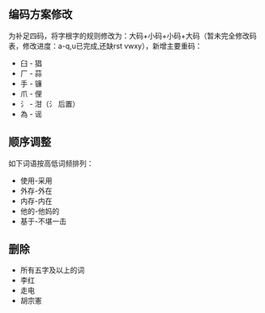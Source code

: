 
## 编码方案修改

为补足四码，将字根字的规则修改为：大码+小码+小码+大码（暂未完全修改码表，修改进度：a-q,u已完成,还缺rst vwxy），新增主要重码：
- 臼 - 猖
- 厂 - 蒜
- 手 - 镰
- 爪 - 俚
- 氵 - 泔（氵 后置）
- 為 - 谣

## 顺序调整

如下词语按高低词频排列：
- 使用-采用
- 外存-外在
- 内存-内在
- 他的-他妈的
- 基于-不堪一击

## 删除

- 所有五字及以上的词
- 李红
- 走电
- 胡宗憲

